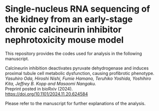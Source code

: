 # Single-nucleus RNA sequencing of the kidney from an early-stage chronic calcineurin inhibitor nephrotoxicity mouse model

This repository provides the codes used for analysis in the following manuscript.

Calcineurin inhibition deactivates pyruvate dehydrogenase and induces proximal tubule cell metabolic dysfunction, causing profibrotic phenotype.</br>
*Yasuhiro Oda, Hiroshi Nishi, Fumie Hamano, Teruhiko Yoshida, Yoshihiro Kita, Jeffrey B. Kopp and Masaomi Nangaku.*<br/>
Preprint posted in bioRxiv (2024).<br/>
https://doi.org/10.1101/2024.11.20.624584

Please refer to the manuscript for further explanations of the analysis.
